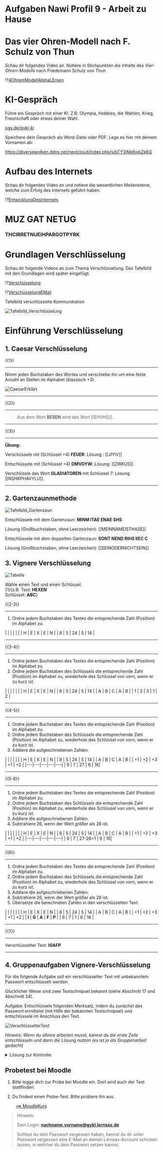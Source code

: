 
<!--
author: Christian Golnik

language: de

@style
.lia-effect__circle {
    display: none !important;
}

@media (min-width: 600px) {
    .newspaper {
        column-count: 2;
        column-gap: 40px;
        column-rule: 1px solid lightblue;
    }
}

h1, h2, h3, h4, h5, h6 {
  column-span: all;
}

.cb {
    break-before: column;
}
@end

mode: presentation

@onload
window.LIA.settings.font_size = 2
@end

@@@ ogy.de/11ph3 deaktivieren: https://ogy.de/del.cvv2y5l7old0u7gamlc1

-->


# Aufgaben Nawi Profil 9 - Arbeit zu Hause

# Das vier Ohren-Modell nach F. Schulz von Thun

Schau dir folgendes Video an. Notiere in Stichpunkten die Inhalte des _Vier-Ohren-Modells_ nach Friedemann Schulz von Thun

!?[4OhremModellAlphaLErnen](https://www.youtube.com/watch?v=9VJn1cPbf1A)

# KI-Gespräch

Führe ein Gespräch mit einer KI. Z.B. Olympia, Hobbies, die Wahlen, Krieg, Freunschaft oder etwas deiner Wahl.

[ogy.de/gykl-ki](https://go.fobizz.com/?token=d29d855d3e33da30)

Speichere dein Gespräch als Word-Datei oder PDF. Lege es hier mit deinem Vornamen ab:

https://diversewolken.ddns.net/nextcloud/index.php/s/bTY3iNb6xjpZk6Q

# Aufbau des Internets

Schau dir folgendes Video an und notiere die wesentlichen Meilensteine, welche zum Erfolg des Internets geführt haben.

!?[EntwicklungDesInternets](https://www.youtube.com/watch?v=EKm6pJSI-aQ)

# MUZ GAT NETUG 

<H3> THCIRRETNUEIHPARGOTPYRK </H3>

# Grundlagen Verschlüsselung

Schau dir folgende Videos an zum Thema Verschlüsselung. Das Tafelbild mit den Grundlagen wird später eingefügt.

!?[Verschüsselung](https://www.youtube.com/watch?v=WaPwvaQQZjU)

!?[VerschüsselungEMail](https://www.youtube.com/watch?v=inxNRA4xK1Q)

Tafelbild verschlüsselte Kommunikation

![Tafelbild_Verschlüsselung](https://diversewolken.ddns.net/nextcloud/index.php/s/MsxAqHnd7iwMCZs/download)

# Einführung Verschlüsselung

## 1. Caesar Verschlüsselung

{{1}}
*************
Nimm jeden Buchstaben des Wortes und verschiebe ihn um eine feste Anzahl an Stellen im Alphabet (klassisch +3).

![CaesarErklärt](https://assets.serlo.org/dc09c860-3828-11ee-b962-1fa7d97ba81a/CaesarVerschlsselung.svg)
*************

{{2}}
************
> Aus dem Wort __BESEN__ wird das Wort [[EHVHQ]].
************


{{3}}
********

__Übung:__

Verschüssele mit (Schlüssel +4) __FEUER__: Lösung : [[JIYIV]]

Entschlüssele mit (Schlüssel +4) __DMVOYW__: Lösung: [[ZIRKUS]]

Verschlüssle das Wort __GLADIATOREN__ mit Schlüssel 7: Lösung [[NSHKPHAVYLU]].

************



## 2. Gartenzaunmethode

![Tafelbild_Gartenzaun](https://diversewolken.ddns.net/nextcloud/index.php/s/oJj2xDnRGEwSLpp/download)

Entschlüssele mit dem Gartenzaun: __MINM ITAE ENAE SHS__

Lösung (Großbuchstaben, ohne Leerzeichen): [[MEINNAMEISTHASE]]

Entschlüssele mit dem doppelten Gartenzaun: __SONT NEND RIHS IIEC C__

Lösung (Großbuchstaben, ohne Leerzeichen): [[SEINODERNICHTSEIN]]



## 3. Vignere Verschlüsselung

![Tabelle](https://diversewolken.ddns.net/nextcloud/index.php/s/9e6RB6rCAfd73nx/download)

Wähle einen Text und einen Schlüssel. <br> {1}{z.B. Text: __HEXEN__ <br> Schlüssel: __ABC__}

{{2-3}}
**************
1. Ordne jedem Buchstaben des Textes die entsprechende Zahl (Position) im Alphabet zu.

| | | | | |
| H | E | X | E | N |
| 8 | 5 | 24 | 5 | 14 |
*************

{{3-4}}
***********
1. Ordne jedem Buchstaben des Textes die entsprechende Zahl (Position) im Alphabet zu. <br>
2. Ordne jedem Buchstaben des Schlüssels die entsprechende Zahl (Position) im Alphabet zu, wiederhole des Schlüssel von vorn, wenn er zu kurz ist.

| | | | | |
| H | E | X | E | N |
| 8 | 5 | 24 | 5 | 14 |
| A | B | C | A | B |
| 1 | 2 | 3 | 1 | 2 |
*************

{{4-5}}
*************
1. Ordne jedem Buchstaben des Textes die entsprechende Zahl (Position) im Alphabet zu. <br>
2. Ordne jedem Buchstaben des Schlüssels die entsprechende Zahl (Position) im Alphabet zu, wiederhole des Schlüssel von vorn, wenn er zu kurz ist.
3. Addiere die aufgeschriebenen Zahlen.

| | | | | |
| H | E | X | E | N |
| 8 | 5 | 24 | 5 | 14 |
| A | B | C | A | B |
| +1 | +2 | +3 | +1 | +2 |
|---|---|---|---|---|
| 9 | 7 | 27 | 6 | 16|
*************

{{5-6}}
*************
1. Ordne jedem Buchstaben des Textes die entsprechende Zahl (Position) im Alphabet zu. <br>
2. Ordne jedem Buchstaben des Schlüssels die entsprechende Zahl (Position) im Alphabet zu, wiederhole des Schlüssel von vorn, wenn er zu kurz ist.
3. Addiere die aufgeschriebenen Zahlen.
4. Subtrahiere 26, wenn der Wert größer als 26 ist.

| | | | | |
| H | E | X | E | N |
| 8 | 5 | 24 | 5 | 14 |
| A | B | C | A | B |
| +1 | +2 | +3 | +1 | +2 |
|---|---|---|---|---|
| 9 | 7 | 27-26=1 | 6 | 16|
*************


{{6}}
*************
1. Ordne jedem Buchstaben des Textes die entsprechende Zahl (Position) im Alphabet zu. <br>
2. Ordne jedem Buchstaben des Schlüssels die entsprechende Zahl (Position) im Alphabet zu, wiederhole des Schlüssel von vorn, wenn er zu kurz ist.
3. Addiere die aufgeschriebenen Zahlen.
4. Subtrahiere 26, wenn der Wert größer als 26 ist.
5. Übersetze die berechneten Zahlen in den verschlüsselten Text.

| | | | | |
| H | E | X | E | N |
| 8 | 5 | 24 | 5 | 14 |
| A | B | C | A | B |
| +1 | +2 | +3 | +1 | +2 |
| __I__ | __G__ | __A__ | __F__ | __P__ |
| 9 | 7 | 1 | 6 | 16 |
*************

{{7}}
*************
Verschlüsselter Text: __IGAFP__
*************

## 4. Gruppenaufgaben Vignere-Verschlüsselung

Für die folgende Aufgabe soll ein verschlüsselter Text mit unbekanntem Passwort entschlüsselt werden.

Glücklicher Weise sind zwei Textschnipsel bekannt (siehe Abschnitt 17 und Abschnitt 24).

Aufgabe: Entschlüssele folgenden Merksatz, indem du zunächst das Passwort ermittelst (mit Hilfe der bekannten Textschnipsel) und entschlüssele im Anschluss den Text.

![VerschlüsselterText](https://diversewolken.ddns.net/nextcloud/index.php/s/GbgEQtPJXEetbXb/download)

_Hinweis: Wenn du alleine arbeiten musst, kannst du die erste Zeile entschlüsseln und dann die Lösung nutzen (es ist ja als Gruppenarbeit gedacht)_

<details>

<summary> Lösung zur Kontrolle: </summary>

![Loesung_Verschlüsselung](https://diversewolken.ddns.net/nextcloud/index.php/s/TxRDsgK7kzYGxJg/download)

</details>


## Probetest bei Moodle

1. Bitte logge dich zur Probe bei Moodle ein. Dort wird auch der Test stattfinden.

2. Du findest einen Probe-Test. Bitte probiere ihn aus.

$\hspace{1cm}$[==> MoodleKurs](https://diversewolken.ddns.net/moodle/course/view.php?id=39)

> Hinweis: 
>
> Dein Login: **nachname.vorname@gykl.lernsax.de**
>
> Solltest du dein Passwort vergessen haben, kannst du dir unter _Passwort vergessen_ eine E-Mail an deinen Lernsax-Account schicken lassen, in welcher du dein Passwort setzen kannst.



